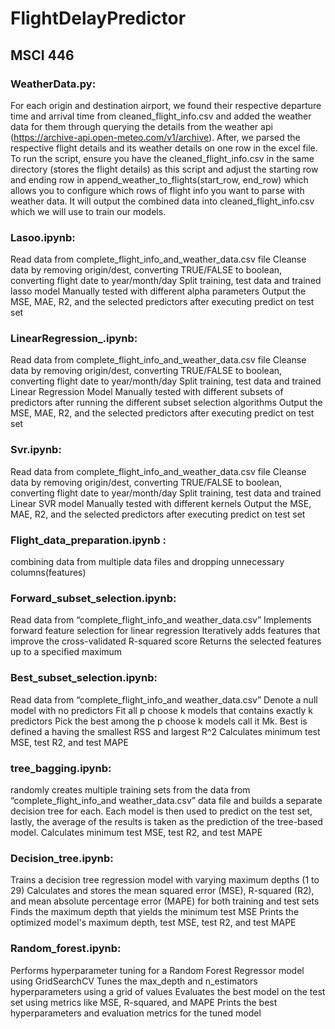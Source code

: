 # FlightDelayPredictor
## MSCI 446


### WeatherData.py: 
For each origin and destination airport, we found their respective departure time and arrival time from cleaned_flight_info.csv and added the weather data for them through querying the details from the weather api (https://archive-api.open-meteo.com/v1/archive). After, we parsed the respective flight details and its weather details on one row in the excel file. To run the script, ensure you have the cleaned_flight_info.csv in the same directory (stores the flight details) as this script and adjust the starting row and ending row in append_weather_to_flights(start_row, end_row) which allows you to configure which rows of flight info you want to parse with weather data. It will output the combined data into cleaned_flight_info.csv which we will use to train our models. 

### Lasoo.ipynb:
Read data from complete_flight_info_and_weather_data.csv file
Cleanse data by removing origin/dest, converting TRUE/FALSE to boolean, converting flight date to year/month/day
Split training, test data and trained lasso model
Manually tested with different alpha parameters
Output the MSE, MAE, R2, and the selected predictors after executing predict on test set

### LinearRegression_.ipynb:
Read data from complete_flight_info_and_weather_data.csv file
Cleanse data by removing origin/dest, converting TRUE/FALSE to boolean, converting flight date to year/month/day
Split training, test data and trained Linear Regression Model
Manually tested with different subsets of predictors after running the different subset selection algorithms 
Output the MSE, MAE, R2, and the selected predictors after executing predict on test set

### Svr.ipynb:
Read data from complete_flight_info_and_weather_data.csv file
Cleanse data by removing origin/dest, converting TRUE/FALSE to boolean, converting flight date to year/month/day
Split training, test data and trained Linear SVR model
Manually tested with different kernels
Output the MSE, MAE, R2, and the selected predictors after executing predict on test set

### Flight_data_preparation.ipynb : 
combining data from multiple data files and dropping unnecessary columns(features)

### Forward_subset_selection.ipynb: 
Read data from “complete_flight_info_and weather_data.csv”
Implements forward feature selection for linear regression
Iteratively adds features that improve the cross-validated R-squared score
Returns the selected features up to a specified maximum


### Best_subset_selection.ipynb: 
Read data from “complete_flight_info_and weather_data.csv”
Denote a null model with no predictors
Fit all p choose k models that contains exactly k predictors
Pick the best among the p choose k models call it Mk. Best is defined a having the smallest RSS and largest R^2
Calculates minimum test MSE, test R2, and test MAPE

### tree_bagging.ipynb: 
randomly creates multiple training sets from the data from “complete_flight_info_and weather_data.csv” data file and builds a separate decision tree for each. Each model is then used to predict on the test set, lastly, the average of the results is taken as the prediction of the tree-based model. 
Calculates minimum test MSE, test R2, and test MAPE

### Decision_tree.ipynb:
Trains a decision tree regression model with varying maximum depths (1 to 29)
Calculates and stores the mean squared error (MSE), R-squared (R2), and mean absolute percentage error (MAPE) for both training and test sets
Finds the maximum depth that yields the minimum test MSE
Prints the optimized model's maximum depth, test MSE, test R2, and test MAPE

### Random_forest.ipynb:
Performs hyperparameter tuning for a Random Forest Regressor model using GridSearchCV
Tunes the max_depth and n_estimators hyperparameters using a grid of values
Evaluates the best model on the test set using metrics like MSE, R-squared, and MAPE
Prints the best hyperparameters and evaluation metrics for the tuned model
